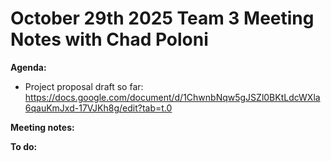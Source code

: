 # October 29th 2025 Team 3 Meeting Notes with Chad Poloni

**Agenda:**
- Project proposal draft so far: https://docs.google.com/document/d/1ChwnbNqw5gJSZl0BKtLdcWXla6qauKmJxd-17VJKh8g/edit?tab=t.0

**Meeting notes:**

**To do:**
